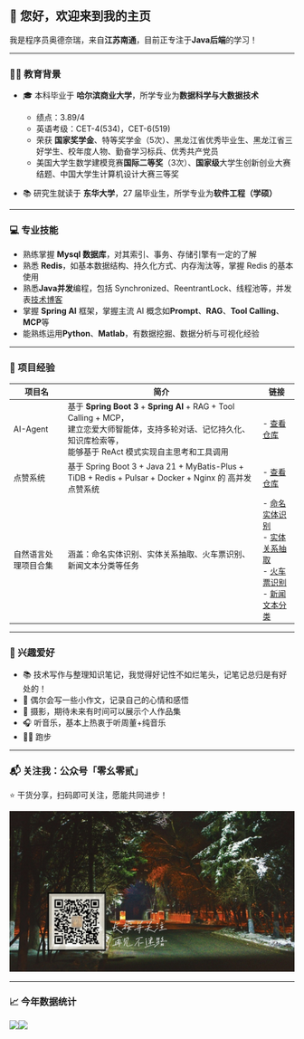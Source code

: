 ## 👋 您好，欢迎来到我的主页

我是程序员奥德奈瑞，来自**江苏南通**，目前正专注于**Java后端**的学习！ 

---

### 🧑‍🎓 教育背景

- 🎓 本科毕业于 **哈尔滨商业大学**，所学专业为**数据科学与大数据技术**
  
  - 绩点：3.89/4
  - 英语考级：CET-4(534)，CET-6(519)
  - 荣获 **国家奖学金**、特等奖学金（5次）、黑龙江省优秀毕业生、黑龙江省三好学生、校年度人物、勤奋学习标兵、优秀共产党员
  - 美国大学生数学建模竞赛**国际二等奖**（3次）、**国家级**大学生创新创业大赛结题、中国大学生计算机设计大赛三等奖
- 📚 研究生就读于 **东华大学**，27 届毕业生，所学专业为**软件工程（学硕）**

---

### 💻 专业技能

- 熟练掌握 **Mysql 数据库**，对其索引、事务、存储引擎有一定的了解
- 熟悉 **Redis**，如基本数据结构、持久化方式、内存淘汰等，掌握 Redis 的基本使用
- 熟悉**Java并发**编程，包括 Synchronized、ReentrantLock、线程池等，并发表[技术博客](https://github.com/T-X-1013/JUC)
- 掌握 **Spring AI** 框架，掌握主流 AI 概念如**Prompt**、**RAG**、**Tool Calling**、**MCP**等
- 能熟练运用**Python**、**Matlab**，有数据挖掘、数据分析与可视化经验

---

### 🚀 项目经验

| 项目名 | 简介 | 链接 |
|--------|------|------|
| AI-Agent | 基于 **Spring Boot 3** + **Spring AI** + RAG + Tool Calling + MCP，<br>建立恋爱大师智能体，支持多轮对话、记忆持久化、知识库检索等，<br>能够基于 ReAct 模式实现自主思考和工具调用 | - [查看仓库](https://github.com/T-X-1013/ai-agent) |
| 点赞系统 | 基于 Spring Boot 3 + Java 21 + MyBatis-Plus + TiDB + Redis + Pulsar + Docker + Nginx 的 高并发点赞系统 | - [查看仓库](https://github.com/T-X-1013/tao-like) |
| 自然语言处理项目合集 | 涵盖：命名实体识别、实体关系抽取、火车票识别、新闻文本分类等任务 | - [命名实体识别](https://github.com/T-X-1013/named-entity-recognition)<br>- [实体关系抽取](https://github.com/T-X-1013/entity-relationship-extraction)<br>- [火车票识别](https://github.com/T-X-1013/train-ticket-recognition)<br>- [新闻文本分类](https://github.com/T-X-1013/news-text-classification) |


---

### 🎯 兴趣爱好

- 📚 技术写作与整理知识笔记，我觉得好记性不如烂笔头，记笔记总归是有好处的！
- 📝 偶尔会写一些小作文，记录自己的心情和感悟
- 📸 摄影，期待未来有时间可以展示个人作品集
- 🎧 听音乐，基本上热衷于听周董+纯音乐
- 🏃‍♂️ 跑步

---

### 📬 关注我：公众号「零幺零贰」

⭐️ 干货分享，扫码即可关注，愿能共同进步！

[![零幺零贰](https://github.com/T-X-1013/T-X-1013/raw/main/公众号-零幺零贰.jpg)](https://github.com/T-X-1013/T-X-1013/raw/main/公众号-零幺零贰.jpg)

---

### 📈 今年数据统计

<!-- GitHub 用户数据卡片 -->
<img align="left" height="137px" src="https://github-readme-stats.vercel.app/api?username=t-x-1013&hide_title=true&hide_border=true&show_icons=true&include_all_commits=true&line_height=21&bg_color=0,EC6C6C,FFD479,FFFC79,73FA79&theme=graywhite&custom_title=T-X-1013" />

<!-- 常用语言展示卡片 -->
<img align="left" height="137px" src="https://github-readme-stats.vercel.app/api/top-langs/?username=T-X-1013&hide_title=true&hide_border=true&layout=compact&bg_color=0,73FA79,73FDFF,D783FF&theme=graywhite&locale=cn" />

<!-- 清除浮动 -->
<div style="clear:both"></div>





